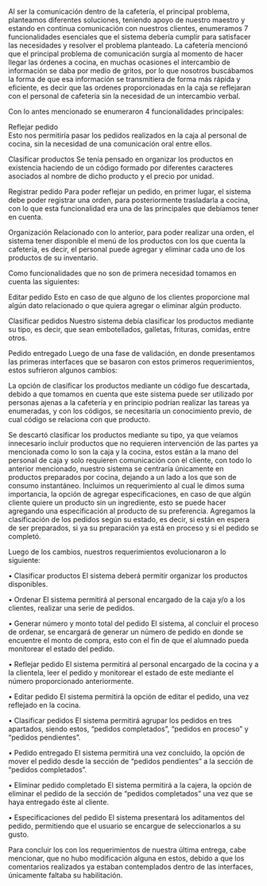 Al ser la comunicación dentro de la cafetería, el principal problema, planteamos diferentes soluciones, teniendo apoyo de nuestro maestro y estando en continua comunicación con nuestros clientes, enumeramos 7 funcionalidades esenciales que el sistema debería cumplir para satisfacer las necesidades y resolver el problema planteado. 
La cafetería mencionó que el principal problema de comunicación surgía al momento de hacer llegar las órdenes a cocina, en muchas ocasiones el intercambio de información se daba por medio de gritos, por lo que nosotros buscábamos la forma de que esa información se transmitiera de forma más rápida y eficiente, es decir que las ordenes proporcionadas en la caja se reflejaran con el personal de cafetería sin la necesidad de un intercambio verbal. 

Con lo antes mencionado se enumeraron 4 funcionalidades principales: 

Reflejar pedido  
Esto nos permitiría pasar los pedidos realizados en la caja al personal de cocina, sin la necesidad de una comunicación oral entre ellos. 

Clasificar productos 
Se tenía pensado en organizar los productos en existencia haciendo de un código formado por diferentes caracteres asociados al nombre de dicho producto y el precio por unidad. 

Registrar pedido 
Para poder reflejar un pedido, en primer lugar, el sistema debe poder registrar una orden, para posteriormente trasladarla a cocina, con lo que esta funcionalidad era una de las principales que debíamos tener en cuenta. 

Organización 
Relacionado con lo anterior, para poder realizar una orden, el sistema tener disponible el menú de los productos con los que cuenta la cafetería, es decir, el personal puede agregar y eliminar cada uno de los productos de su inventario. 

Como funcionalidades que no son de primera necesidad tomamos en cuenta las siguientes:

Editar pedido 
Esto en caso de que alguno de los clientes proporcione mal algún dato relacionado o que quiera agregar o eliminar algún producto. 

Clasificar pedidos 
Nuestro sistema debía clasificar los productos mediante su tipo, es decir, que sean embotellados, galletas, frituras, comidas, entre otros. 

Pedido entregado 
Luego de una fase de validación, en donde presentamos las primeras interfaces que se basaron con estos primeros requerimientos, estos sufrieron algunos cambios: 

La opción de clasificar los productos mediante un código fue descartada, debido a que tomamos en cuenta que este sistema puede ser utilizado por personas ajenas a la cafetería y en principio podrían realizar las tareas ya enumeradas, y con los códigos, se necesitaría un conocimiento previo, de cual código se relaciona con que producto. 

Se descartó clasificar los productos mediante su tipo, ya que veíamos innecesario incluir productos que no requieren intervención de las partes ya mencionada como lo son la caja y la cocina, estos están a la mano del personal de caja y solo requieren comunicación con el cliente, con todo lo anterior mencionado, nuestro sistema se centraría únicamente en productos preparados por cocina, dejando a un lado a los que son de consumo instantáneo. 
Incluimos un requerimiento al cual le dimos suma importancia, la opción de agregar especificaciones, en caso de que algún cliente quiere un producto sin un ingrediente, esto se puede hacer agregando una especificación al producto de su preferencia. 
Agregamos la clasificación de los pedidos según su estado, es decir, si están en espera de ser preparados, si ya su preparación ya está en proceso y si el pedido se completó. 

Luego de los cambios, nuestros requerimientos evolucionaron a lo siguiente:

•	Clasificar productos 
El sistema deberá permitir organizar los productos disponibles. 

•	Ordenar 
El sistema permitirá al personal encargado de la caja y/o a los clientes, realizar una serie de pedidos. 

•	Generar número y monto total del pedido 
El sistema, al concluir el proceso de ordenar, se encargará de generar un número de pedido en donde se encuentre el monto de compra, esto con el fin de que el alumnado pueda monitorear el estado del pedido. 

•	Reflejar pedido 
El sistema permitirá al personal encargado de la cocina y a la clientela, leer el pedido y monitorear el estado de este mediante el número proporcionado anteriormente. 

•	Editar pedido 
El sistema permitirá la opción de editar el pedido, una vez reflejado en la cocina. 

•	Clasificar pedidos 
El sistema permitirá agrupar los pedidos en tres apartados, siendo estos, “pedidos completados”, “pedidos en proceso” y “pedidos pendientes”. 

•	Pedido entregado 
El sistema permitirá una vez concluido, la opción de mover el pedido desde la sección de “pedidos pendientes” a la sección de “pedidos completados”. 

•	Eliminar pedido completado 
El sistema permitirá a la cajera, la opción de eliminar el pedido de la sección de “pedidos completados” una vez que se haya entregado éste al cliente. 

•	Especificaciones del pedido 
El sistema presentará los aditamentos del pedido, permitiendo que el usuario se encargue de seleccionarlos a su gusto.

Para concluir los con los requerimientos de nuestra última entrega, cabe mencionar, que no hubo modificación alguna en estos, debido a que los comentarios realizados ya estaban contemplados dentro de las interfaces, únicamente faltaba su habilitación. 
